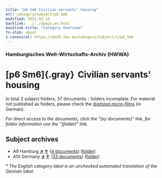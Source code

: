 ```yaml
---
title: "p6 Sm6 Civilian servants' housing"
etr: category/subject/p6 Sm6
modified: 2021-03-13
backlink: ../../about.en.html
backlink-title: "Category Overview"
fn-stub: about
x-canonical: https://pm20.zbw.eu/category/subject/s/p6_Sm6
---
```


### Hamburgisches Welt-Wirtschafts-Archiv (HWWA)
# [p6 Sm6]{.gray}&#8201; Civilian servants' housing&#160; 





In total 2 subject folders, 37 documents - folders incomplete.
For material not published as folders, please check the [digitized micro-films](/film/h1_sh.de.html) (in German).

_For direct access to the documents, click the "(xy documents)" link, for folder information use the "(folder)" link._

## Subject archives


- A9 Hamburg [**&nearr;**](../../../geo/i/140905/about.en.html "Hamburg (all folders)") [**&uarr;**](../../../geo/about.en.html#A9 "Country category system") (<a href="https://pm20.zbw.eu/dfgview/sh/140905,145938" title="about: Hamburg : Civilian servants' housing" target="_blank">4 documents</a>) ([folder](../../../../folder/sh/1409xx/140905/1459xx/145938/about.en.html))
- A10 Germany [**&nearr;**](../../../geo/i/126128/about.en.html "Germany (all folders)") [**&uarr;**](../../../geo/about.en.html#A10 "Country category system") (<a href="https://pm20.zbw.eu/dfgview/sh/126128,145938" title="about: Germany : Civilian servants' housing" target="_blank">33 documents</a>) ([folder](../../../../folder/sh/1261xx/126128/1459xx/145938/about.en.html))


_* The English category label is an unchecked automated translation of the German label._

